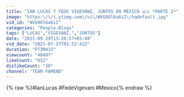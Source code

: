 ```yaml
---
title: "IAN LUCAS Y FEDE VIGEVANI, JUNTOS EN MÉXICO 🇲🇽 *PARTE 2*"
image: "https:\/\/i.ytimg.com\/vi\/WVG9Ol6a6iI\/hqdefault.jpg"
vid_id: "WVG9Ol6a6iI"
categories: "People-Blogs"
tags: ["LUCAS","VIGEVANI,","JUNTOS"]
date: "2021-09-29T13:26:57+03:00"
vid_date: "2021-07-27T01:52:42Z"
duration: "PT3M41S"
viewcount: "40497"
likeCount: "652"
dislikeCount: "10"
channel: "TEAM FAMEND"
---
```

{% raw %}#IanLucas #FedeVigevani #México{% endraw %}
